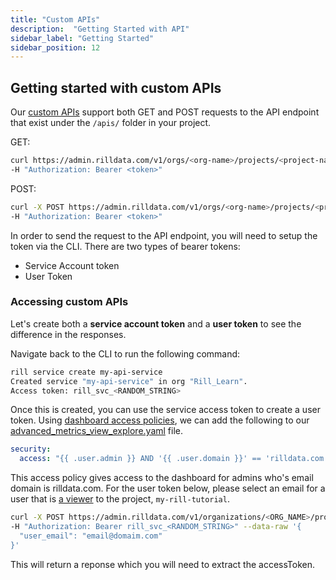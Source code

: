 ```yaml
---
title: "Custom APIs"
description:  "Getting Started with API"
sidebar_label: "Getting Started"
sidebar_position: 12
---
```


## Getting started with custom APIs

Our [custom APIs](https://docs.rilldata.com/integrate/custom-api#accessing-custom-apis) support both GET and POST requests to the API endpoint that exist under the `/apis/` folder in your project.

GET:
```bash
curl https://admin.rilldata.com/v1/orgs/<org-name>/projects/<project-name>/runtime/api/<api-name>[?query-args] \
-H "Authorization: Bearer <token>"
```

POST:
```bash
curl -X POST https://admin.rilldata.com/v1/orgs/<org-name>/projects/<project-name>/runtime/api/<api-name>[?query-args] \
-H "Authorization: Bearer <token>"
```

In order to send the request to the API endpoint, you will need to setup the token via the CLI. There are two types of bearer tokens:

- Service Account token
- User Token


### Accessing custom APIs
Let's create both a **service account token** and a **user token** to see the difference in the responses.

Navigate back to the CLI to run the following command:
```bash
rill service create my-api-service
Created service "my-api-service" in org "Rill_Learn".
Access token: rill_svc_<RANDOM_STRING>
```

Once this is created, you can use the service access token to create a user token. Using [dashboard access policies](https://docs.rilldata.com/manage/security), we can add the following to our [advanced_metrics_view_explore.yaml](../advanced_developer/advanced-dashboard.md) file.
```yaml
security:
  access: "{{ .user.admin }} AND '{{ .user.domain }}' == 'rilldata.com'"
  ```

This access policy gives access to the dashboard for admins who's email domain is rilldata.com. For the user token below, please select an email for a user that is [a viewer](../../administration/user-management.md) to the project, `my-rill-tutorial`.

```bash
curl -X POST https://admin.rilldata.com/v1/organizations/<ORG_NAME>/projects/<PROJECT_NAME>/credentials \
-H "Authorization: Bearer rill_svc_<RANDOM_STRING>" --data-raw '{
  "user_email": "email@domaim.com"
}'
```

This will return a reponse which you will need to extract the accessToken.

